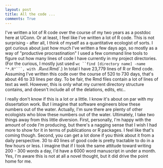 ```yaml
---
layout: post
title: All the code ...
comments: True
---
```


I've written a lot of R code over the course of my two years as a postdoc here at UConn. Or at least, I feel like I've written a lot of R code. This is not surprising - after all, I think of myself as a quantitative ecologist of sorts. I got curious about just how much I've written a few days ago, so mostly as a way of "productive procrastination" I used a few command line tools to figure out how many lines of code I have currently in my project directories. (For the curious, I mostly just used `wc ``find [directory name] -name "*.R"```, with `*.R` and `*.Rmd`.) In total I have 23,779 lines of R or Rmd code. Assuming I've written this code over the course of 520 to 730 days, that's about 46 to 33 lines per day. To be fair, the Rmd files contain a lot of lines of text as well. However, this is only what my current directory structure contains, and doesn't include all of the delations, edits, etc.. 

I really don't know if this is a lot or a little. I know it's about on par with my dissertation work. But I imagine that software engineers blow these numbers out of the water. Actually, I'm sure there are plenty of other ecologists who blow these numbers out of the water. Ultimately, I take two things away from this little diversion. First, personally, I'm happy with the amount of code I'm producing, but there's a nagging sense that I wish I had more to show for it in terms of publications or R packages. I feel like that's coming though. Second, you can get a lot done if you think about it from a daily perspective. 30 to 40 lines of good code is pretty tractable to do in a few hours or less. I imagine that if I took the same attitude toward writing 200 - 300 words a day, I'd have a 6000 word manuscript in under a month. Yes, I'm aware this is not at all a novel thought, but it did drive the point home for me.